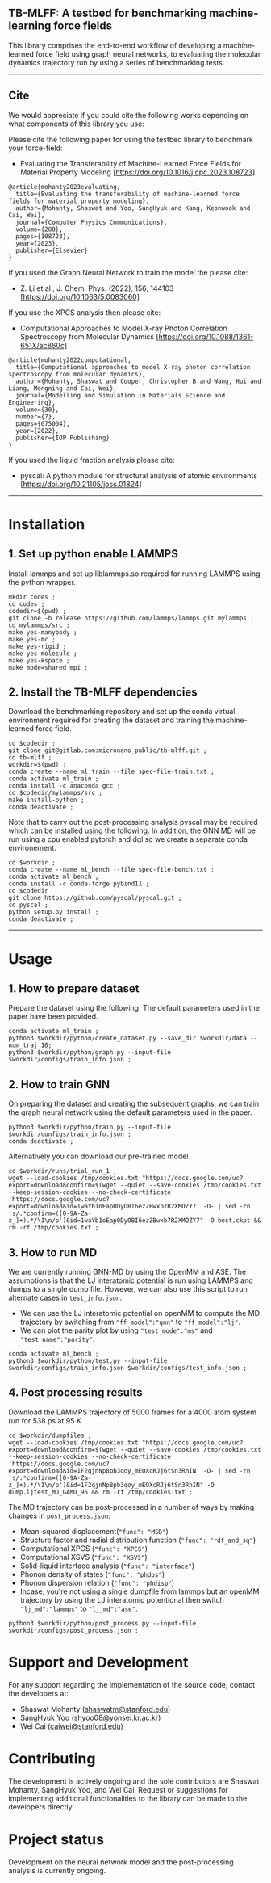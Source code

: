 ## TB-MLFF: A testbed for benchmarking machine-learning force fields
This library comprises the end-to-end workflow of developing a machine-learned force field using graph neural networks, to evaluating the molecular dynamics trajectory run by using a series of benchmarking tests. 

----
## Cite
We would appreciate if you could cite the following works depending on what components of this library you use:

Please cite the following paper for using the testbed library to benchmark your force-field:
* Evaluating the Transferability of Machine-Learned Force Fields for Material Property Modeling [https://doi.org/10.1016/j.cpc.2023.108723]
```
@article{mohanty2023evaluating,
  title={Evaluating the transferability of machine-learned force fields for material property modeling},
  author={Mohanty, Shaswat and Yoo, SangHyuk and Kang, Keonwook and Cai, Wei},
  journal={Computer Physics Communications},
  volume={288},
  pages={108723},
  year={2023},
  publisher={Elsevier}
}
```
If you used the Graph Neural Network to train the model the please cite:
* Z. Li et al., J. Chem. Phys. (2022), 156, 144103 [https://doi.org/10.1063/5.0083060]

If you use the XPCS analysis then please cite:
* Computational Approaches to Model X-ray Photon Correlation Spectroscopy from Molecular Dynamics [https://doi.org/10.1088/1361-651X/ac860c]
```
@article{mohanty2022computational,
  title={Computational approaches to model X-ray photon correlation spectroscopy from molecular dynamics},
  author={Mohanty, Shaswat and Cooper, Christopher B and Wang, Hui and Liang, Mengning and Cai, Wei},
  journal={Modelling and Simulation in Materials Science and Engineering},
  volume={30},
  number={7},
  pages={075004},
  year={2022},
  publisher={IOP Publishing}
}
```
If you used the liquid fraction analysis please cite:
* pyscal: A python module for structural analysis of atomic environments [https://doi.org/10.21105/joss.01824]

----
# Installation
## 1. Set up python enable LAMMPS
Install lammps and set up liblammps.so required for running LAMMPS using the python wrapper.

```commandline
mkdir codes ;
cd codes ;
codedir=$(pwd) ;
git clone -b release https://github.com/lammps/lammps.git mylammps ;
cd mylammps/src ;
make yes-manybody ;
make yes-mc ;
make yes-rigid ;
make yes-molecule ;
make yes-kspace ;
make mode=shared mpi ;
```
## 2. Install the TB-MLFF dependencies
Download the benchmarking repository and set up the conda virtual environment required for creating the dataset and training the machine-learned force field.
```commandline
cd $codedir ;
git clone git@gitlab.com:micronano_public/tb-mlff.git ; 
cd tb-mlff ;
workdir=$(pwd) ;
conda create --name ml_train --file spec-file-train.txt ;
conda activate ml_train ;
conda install -c anaconda gcc ;
cd $codedir/mylammps/src ;
make install-python ;
conda deactivate ;
```
Note that to carry out the post-processing analysis pyscal may be required which can be installed using the following. In addition, the GNN MD will be run using a cpu enabled pytorch and dgl so we create a separate conda environement.
```commandline
cd $workdir ;
conda create --name ml_bench --file spec-file-bench.txt ;
conda activate ml_bench ;
conda install -c conda-forge pybind11 ;
cd $codedir
git clone https://github.com/pyscal/pyscal.git ;
cd pyscal ;
python setup.py install ;
conda deactivate ;
```
----
# Usage
## 1. How to prepare dataset
Prepare the dataset using the following: The default parameters used in the paper have been provided.
```commandline
conda activate ml_train ;
python3 $workdir/python/create_dataset.py --save_dir $workdir/data --num_traj 10;  
python3 $workdir/python/graph.py --input-file $workdir/configs/train_info.json ;
```

## 2. How to train GNN
On preparing the dataset and creating the subsequent graphs, we can train the graph neural network using the default parameters used in the paper.
```commandline
python3 $workdir/python/train.py --input-file $workdir/configs/train_info.json ;
conda deactivate ;
```
Alternatively you can download our pre-trained model
```commandline
cd $workdir/runs/trial_run_1 ;
wget --load-cookies /tmp/cookies.txt "https://docs.google.com/uc?export=download&confirm=$(wget --quiet --save-cookies /tmp/cookies.txt --keep-session-cookies --no-check-certificate 'https://docs.google.com/uc?export=download&id=1waYb1oEap0DyOBI6ezZBwxb7R2XMOZY7' -O- | sed -rn 's/.*confirm=([0-9A-Za-z_]+).*/\1\n/p')&id=1waYb1oEap0DyOBI6ezZBwxb7R2XMOZY7" -O best.ckpt && rm -rf /tmp/cookies.txt ;
```
## 3. How to run MD
We are currently running GNN-MD by using the OpenMM and ASE. The assumptions is that the LJ interatomic potential is run using LAMMPS and dumps to a single dump file. However, we can also use this script to run alternate cases  in `test_info.json`:
* We can use the LJ interatomic potential on openMM to compute the MD trajectory by switching from `"ff_model":"gnn"` to `"ff_model":"lj"`.
* We can plot the parity plot by using `"test_mode":"ms"` and `"test_name":"parity"`.
```commandline
conda activate ml_bench ;
python3 $workdir/python/test.py --input-file $workdir/configs/train_info.json $workdir/configs/test_info.json ;
```

## 4. Post processing results
Download the LAMMPS trajectory of 5000 frames for a 4000 atom system run for 538 ps at 95 K
```commandline
cd $workdir/dumpfiles ;
wget --load-cookies /tmp/cookies.txt "https://docs.google.com/uc?export=download&confirm=$(wget --quiet --save-cookies /tmp/cookies.txt --keep-session-cookies --no-check-certificate 'https://docs.google.com/uc?export=download&id=1F2qjnNp8pb3qoy_mEOXcRJj6tSn3RhIN' -O- | sed -rn 's/.*confirm=([0-9A-Za-z_]+).*/\1\n/p')&id=1F2qjnNp8pb3qoy_mEOXcRJj6tSn3RhIN" -O dump.ljtest_MD_GAMD_95 && rm -rf /tmp/cookies.txt ;
```
The MD trajectory can be post-processed in a number of ways by making changes  in `post_process.json`: 
* Mean-squared displacement(`"func": "MSD"`) 
* Structure factor and radial distribution function (`"func": "rdf_and_sq"`)
* Computational XPCS (`"func": "XPCS"`) 
* Computational XSVS (`"func": "XSVS"`) 
* Solid-liquid interface analysis (`"func": "interface"`)
* Phonon density of states (`"func": "phdos"`)
* Phonon dispersion relation (`"func": "phdisp"`)
* Incase, you're not using a single dumpfile from lammps but an openMM trajectory by using the LJ interatomic potentional then switch `"lj_md":"lammps"` to `"lj_md":"ase"`.
```commandline
python3 $workdir/python/post_process.py --input-file $workdir/configs/post_process.json ;
```
# Support and Development

For any support regarding the implementation of the source code, contact the developers at: 
* Shaswat Mohanty (shaswatm@stanford.edu)
* SangHyuk Yoo (shyoo08@yonsei.kr.ac.kr)
* Wei Cai (caiwei@stanford.edu)


# Contributing
The development is actively ongoing and the sole contributors are Shaswat Mohanty, SangHyuk Yoo, and Wei Cai.  Request or suggestions for implementing additional functionalities to the library can be made to the developers directly.

# Project status
Development on the neural network model and the post-processing analysis is currently ongoing.


